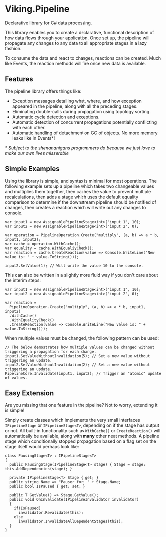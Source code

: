 # Viking.Pipeline
Declarative library for C# data processing.

This library enables you to create a declarative, functional description of how data flows through your application. 
Once set up, the pipeline will propagate any changes to any data to all appropriate stages in a lazy fashion.

To consume the data and react to changes, reactions can be created. Much like Events, the reaction methods will fire once new data is available.

## Features
The pipeline library offers things like:
* Exception messages detailing what, where, and how exception appeared in the pipeline, along with all the preceding stages.
* Eliminating double-calls during propagation using topology sorting.
* Automatic cycle detection and exceptions.
* Automatic detection of concurrent propagations potentially conflicting with each other.
* Automatic handling of detachment on GC of objects. No more memory leaks like in Events*!

_\* Subject to the shenananigans programmers do because we just love to make our own lives misserable_

## Simple Examples
Using the library is simple, and syntax is minimal for most operations. 
The following example sets up a pipeline which takes two changeable values and multiplies them together, 
then caches the value to prevent multiple recalculations, 
then adds a stage which uses the default equality comparison to determine if the downstream pipeline should be notified of changes,
then creates a reaction which will write out any changes to console.

```
var input1 = new AssignablePipelineStage<int>("input 1", 10);
var input2 = new AssignablePipelineStage<int>("input 2", 0);

var operation = PipelineOperation.Create("multiply", (a, b) => a * b, input1, input2);
var cache = operation.WithCache();
var equality = cache.WithEqualiyCheck();
var reaction = cache.CreateReaction(value => Console.WriteLine("New value is: " + value.ToString()));

input2.SetValue(1); // Will write the value 10 to the console.
```

This can also be written in a slightly more fluid way if you don't care about the interim steps:

```
var input1 = new AssignablePipelineStage<int>("input 1", 10);
var input2 = new AssignablePipelineStage<int>("input 2", 0);

var reaction = 
  PipelineOperation.Create("multiply", (a, b) => a * b, input1, input2)
  .WithCache()
  .WithEqualityCheck()
  .CreateReaction(value => Console.WriteLine("New value is: " + value.ToString()));
```

When multiple values must be changed, the following pattern can be used:

```
// The below demostrates how multiple values can be changed without triggering a propagation for each change.
input1.SetValueWithoutInvalidation(5); // Set a new value without triggering an update.
input2.SetValueWithoutInvalidation(2); // Set a new value without triggering an update.
PipelineCore.Invalidate(input1, input2); // Trigger an "atomic" update of values.
```

## Easy Extension
Are you missing that one feature in the pipeline? Not to worry, extending it is simple!

Simply create classes which implements the very small interfaces `IPipelineStage` or `IPipelineStage<T>`, 
depending on if the stage has output or not.
All built-in functionality such as `WithCache()` or `CreateReaction()` will automatically be available, along with __many__ other neat methods.
A pipeline stage which conditionally stopped propagation based on a flag set on the stage itself would perhaps look like:

```
class PausingStage<T> : IPipelineStage<T>
{
  public PausingStage(IPipelineStage<T> stage) { Stage = stage; this.AddDependencies(stage); }
  
  private IPipelineStage<T> Stage { get; }
  public string Name => "Pauser for: " + Stage.Name;
  public bool IsPaused { get; set; }
  
  public T GetValue() => Stage.GetValue();
  public void OnInvalidate(IPipelineInvalidator invalidator)
  {
    if(IsPaused)
      invalidator.Revalidate(this);
    else
      invalidator.InvalidateAllDependentStages(this);
  }
}
```




